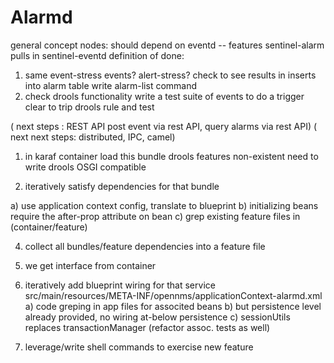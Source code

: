 
# Alarmd
general concept nodes:
should depend on eventd -- features sentinel-alarm pulls in sentinel-eventd
definition of done:
1. same event-stress events?  alert-stress?
check to see results in inserts into alarm table
write alarm-list command
2. check drools functionality 
write a test suite of events to do a trigger clear
to trip drools rule and test

( next steps : REST API post event via rest API, query alarms via rest API)
( next next steps:  distributed, IPC,  camel)

1) in karaf container load this bundle
drools features non-existent
   need to write
   drools OSGI compatible
   
3) iteratively satisfy dependencies for that bundle

a) use application context config, translate to blueprint
b) initializing beans require the after-prop attribute on bean
c) grep existing feature files in (container/feature)

4) collect all bundles/feature dependencies into a feature file

5) we get interface from container 
6) iteratively add blueprint wiring for that service
src/main/resources/META-INF/opennms/applicationContext-alarmd.xml
a) code greping in app files for associted beans
b) but persistence level already provided, no wiring at-below persistence
c) sessionUtils replaces transactionManager (refactor assoc. tests as well)

7) leverage/write shell commands to exercise new feature


